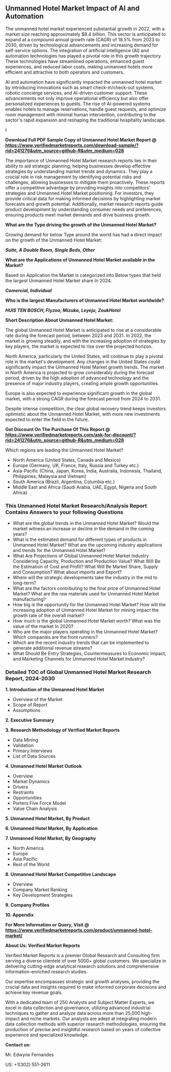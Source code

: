 <h2>Unmanned Hotel Market Impact of AI and Automation</h2><p>The unmanned hotel market experienced substantial growth in 2022, with a market size reaching approximately $8.4 billion. This sector is anticipated to expand at a compound annual growth rate (CAGR) of 18.5% from 2023 to 2030, driven by technological advancements and increasing demand for self-service options. The integration of artificial intelligence (AI) and automation technologies has played a pivotal role in this growth trajectory. These technologies have streamlined operations, enhanced guest experiences, and reduced labor costs, making unmanned hotels more efficient and attractive to both operators and customers.</p><p>AI and automation have significantly impacted the unmanned hotel market by introducing innovations such as smart check-in/check-out systems, robotic concierge services, and AI-driven customer support. These advancements not only improve operational efficiency but also offer personalized experiences to guests. The rise of AI-powered systems enables hotels to manage reservations, handle guest requests, and optimize room management with minimal human intervention, contributing to the sector's rapid expansion and reshaping the traditional hospitality landscape.</p>t</p><p id="" class=""><strong>Download Full PDF Sample Copy of Unmanned Hotel Market Report @ <a href="https://www.verifiedmarketreports.com/download-sample/?rid=241276&utm_source=github-R&utm_medium=028" target="_blank">https://www.verifiedmarketreports.com/download-sample/?rid=241276&utm_source=github-R&utm_medium=028</a></strong></p><p>The importance of&nbsp;Unmanned Hotel Market research reports lies in their ability to aid strategic planning, helping businesses develop effective strategies by understanding market trends and dynamics. They play a crucial role in risk management by identifying potential risks and challenges, allowing businesses to mitigate them proactively. These reports offer a competitive advantage by providing insights into competitors' strategies and Unmanned Hotel Market positioning. For investors, they provide critical data for making informed decisions by highlighting market forecasts and growth potential. Additionally, market research reports guide product development by understanding consumer needs and preferences, ensuring products meet market demands and drive business growth.</p><p><strong>What are the&nbsp;Type driving the growth of the Unmanned Hotel Market?</strong></p><p id="" class="">Growing demand for below Type around the world has had a direct impact on the growth of the Unmanned Hotel Market:</p><em><strong>Suite, A Double Room, Single Beds, Other</strong></em></p><strong>What are the&nbsp;Applications&nbsp;of Unmanned Hotel Market available in the Market?</strong></p><p id="" class="">Based on Application the Market is categorized into Below types that held the largest Unmanned Hotel Market share In 2024.</p><em><strong>Comercial, Individual</strong></em></p><strong>Who is the largest Manufacturers of Unmanned Hotel Market worldwide?</strong></p><p><em><strong>HUIS TEN BOSCH, Flyzoo, Mizuka, Leyeju, ZoukHotel</strong></em></p><p id="" class=""><strong>Short Description About Unmanned Hotel Market:</strong></p><p>The global Unmanned Hotel Market is anticipated to rise at a considerable rate during the forecast period, between 2023 and 2031. In 2022, the market is growing steadily, and with the increasing adoption of strategies by key players, the market is expected to rise over the projected horizon.</p><p>North America, particularly the United States, will continue to play a pivotal role in the market's development. Any changes in the United States could significantly impact the Unmanned Hotel Market growth trends. The market in North America is projected to grow considerably during the forecast period, driven by the high adoption of advanced technology and the presence of major industry players, creating ample growth opportunities.</p><p>Europe is also expected to experience significant growth in the global market, with a strong CAGR during the forecast period from 2024 to 2031.</p><p>Despite intense competition, the clear global recovery trend keeps investors optimistic about the Unmanned Hotel Market, with more new investments expected to enter the field in the future.</p><p id="" class=""><strong>Get Discount On The Purchase Of This Report @ <a href="https://www.verifiedmarketreports.com/ask-for-discount/?rid=241276&utm_source=github-R&utm_medium=028" target="_blank">https://www.verifiedmarketreports.com/ask-for-discount/?rid=241276&utm_source=github-R&utm_medium=028</a></strong></p>Which regions are leading the Unmanned Hotel Market?</p><ul><li>North America (United States, Canada and Mexico)</li><li>Europe (Germany, UK, France, Italy, Russia and Turkey etc.)</li><li>Asia-Pacific (China, Japan, Korea, India, Australia, Indonesia, Thailand, Philippines, Malaysia and Vietnam)</li><li>South America (Brazil, Argentina, Columbia etc.)</li><li>Middle East and Africa (Saudi Arabia, UAE, Egypt, Nigeria and South Africa)</li></ul><h3 id="" class="">This Unmanned Hotel Market Research/Analysis Report Contains Answers to your following Questions</h3><ul><li>What are the global trends in the Unmanned Hotel Market? Would the market witness an increase or decline in the demand in the coming years?</li><li>What is the estimated demand for different types of products in Unmanned Hotel Market? What are the upcoming industry applications and trends for the Unmanned Hotel Market?</li><li>What Are Projections of Global Unmanned Hotel Market Industry Considering Capacity, Production and Production Value? What Will Be the Estimation of Cost and Profit? What Will Be Market Share, Supply and Consumption? What about imports and Export?</li><li>Where will the strategic developments take the industry in the mid to long-term?</li><li>What are the factors contributing to the final price of Unmanned Hotel Market? What are the raw materials used for Unmanned Hotel Market manufacturing?</li><li>How big is the opportunity for the Unmanned Hotel Market? How will the increasing adoption of Unmanned Hotel Market for mining impact the growth rate of the overall market?</li><li>How much is the global Unmanned Hotel Market worth? What was the value of the market In 2020?</li><li>Who are the major players operating in the Unmanned Hotel Market? Which companies are the front runners?</li><li>Which are the recent industry trends that can be implemented to generate additional revenue streams?</li><li>What Should Be Entry Strategies, Countermeasures to Economic Impact, and Marketing Channels for Unmanned Hotel Market Industry?</li></ul><h3 id="" class="">Detailed TOC of Global Unmanned Hotel Market Research Report, 2024-2030</h3><p id="" class=""><strong>1. Introduction of the Unmanned Hotel Market</strong></p><ul><li>Overview of the Market</li><li>Scope of Report</li><li>Assumptions</li></ul><p id="" class=""><strong>2. Executive Summary</strong></p><p id="" class=""><strong>3. Research Methodology of Verified Market Reports</strong></p><ul><li>Data Mining</li><li>Validation</li><li>Primary Interviews</li><li>List of Data Sources</li></ul><p id="" class=""><strong>4. Unmanned Hotel Market Outlook</strong></p><ul><li>Overview</li><li>Market Dynamics</li><li>Drivers</li><li>Restraints</li><li>Opportunities</li><li>Porters Five Force Model</li><li>Value Chain Analysis</li></ul><p id="" class=""><strong>5. Unmanned Hotel Market, By Product</strong></p><p id="" class=""><strong>6. Unmanned Hotel Market, By Application</strong></p><p id="" class=""><strong>7. Unmanned Hotel Market, By Geography</strong></p><ul><li>North America</li><li>Europe</li><li>Asia Pacific</li><li>Rest of the World</li></ul><p id="" class=""><strong>8. Unmanned Hotel Market Competitive Landscape</strong></p><ul><li>Overview</li><li>Company Market Ranking</li><li>Key Development Strategies</li></ul><p id="" class=""><strong>9. Company Profiles</strong></p><p id="" class=""><strong>10. Appendix</strong></p><p id="" class=""><strong>For More Information or Query, Visit @ <a href="https://www.verifiedmarketreports.com/product/unmanned-hotel-market/" target="_blank">https://www.verifiedmarketreports.com/product/unmanned-hotel-market/</a></strong></p><p id="" class=""><strong>About Us: Verified Market Reports</strong></p><p id="" class="">Verified Market Reports is a premier Global Research and Consulting firm serving a diverse clientele of over 5000+ global customers. We specialize in delivering cutting-edge analytical research solutions and comprehensive information-enriched research studies.</p><p id="" class="">Our expertise encompasses strategic and growth analyses, providing the crucial data and insights required to make informed corporate decisions and achieve key revenue goals.</p><p id="" class="">With a dedicated team of 250 Analysts and Subject Matter Experts, we excel in data collection and governance, utilizing advanced industrial techniques to gather and analyze data across more than 25,000 high-impact and niche markets. Our analysts are adept at integrating modern data collection methods with superior research methodologies, ensuring the production of precise and insightful research based on years of collective experience and specialized knowledge.</p><p id="" class=""><strong>Contact us:</strong></p><p id="" class="">Mr. Edwyne Fernandes</p><p id="" class="">US: +1(302) 551-2611</p>